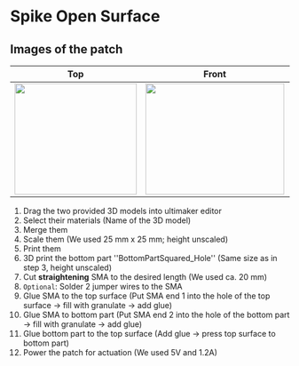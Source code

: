 # Spike Open Surface
## Images of the patch

Top            |  Front |   Whole patch | Actuated
:-------------------------:|:-------------------------:|:-------------------------:|:-------------------------:
<img src="https://user-images.githubusercontent.com/82590951/185893428-f90ce344-990a-48b0-97d9-71563989abcb.png" width="220" height="200" />|<img src="https://user-images.githubusercontent.com/82590951/185895438-e411a3e8-c98c-4842-975d-e3d49620bfc0.png" width="250" height="200" />|<img src="https://user-images.githubusercontent.com/82590951/185895590-b875b7be-7cce-4b10-abbf-0c0c0e1da1e1.png" width="250" height="200" />|<img src="https://user-images.githubusercontent.com/82590951/185893643-7a9bb58a-ccf1-48cf-bfb1-3628bb5d6b82.png" width="250" height="200" />

1. Drag the two provided 3D models into ultimaker editor
2. Select their materials (Name of the 3D model)
3. Merge them
4. Scale them (We used 25 mm x 25 mm; height unscaled)
5. Print them
6. 3D print the bottom part ''BottomPartSquared_Hole'' (Same size as in step 3, height unscaled)
7. Cut **straightening** SMA to the desired length (We used ca. 20 mm)
8. `Optional`: Solder 2 jumper wires to the SMA
9. Glue SMA to the top surface (Put SMA end 1 into the hole of the top surface &#8594; fill with granulate &#8594; add glue)
10. Glue SMA to bottom part (Put SMA end 2 into the hole of the bottom part &#8594; fill with granulate &#8594; add glue)
11. Glue bottom part to the top surface (Add glue &#8594; press top surface to bottom part)
12. Power the patch for actuation (We used 5V and 1.2A)
